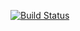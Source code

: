 [![Build Status](https://travis-ci.org/Shviderskiy/splicing.svg?branch=master)](https://travis-ci.org/Shviderskiy/splicing)
